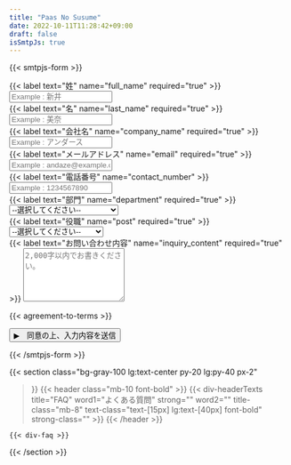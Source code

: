 ```yaml
---
title: "Paas No Susume"
date: 2022-10-11T11:28:42+09:00
draft: false
isSmtpJs: true
---
```


<!-- title, subtitle, description, img-path -->
<!-- title, subtitle, description, img-path -->
<!-- title, subtitle, description, img-path -->
<!-- title, subtitle, description, img-path -->

{{< smtpjs-form >}}
<!-- todo: input系(input,select,textarea) をショートコード化する -->
<div>
    {{< label text="姓" name="full_name" required="true" >}}
    <input
        class="w-full px-4 py-3 mb-3 text-black placeholder-gray-300 bg-gray-100 bg-opacity-50 border border-white focus:ring-0 focus:border-white"
        id="full_name" name="full_name" type="text" placeholder="Example : 新井" required>
</div>

<div>
    {{< label text="名" name="last_name" required="true" >}}
    <input
        class="w-full px-4 py-3 mb-3 text-black placeholder-gray-300 bg-gray-100 bg-opacity-50 border border-white focus:ring-0 focus:border-white"
        id="last_name" name="last_name" type="text" placeholder="Example : 美奈" required>
</div>

<div>
    {{< label text="会社名" name="company_name" required="true" >}}
    <input
        class="w-full px-4 py-3 mb-3 text-black placeholder-gray-300 bg-gray-100 bg-opacity-50 border border-white focus:ring-0 focus:border-white"
        id="company_name" name="company_name" type="text" placeholder="Example : アンダース" required>
</div>

<div>
    {{< label text="メールアドレス" name="email" required="true" >}}
    <input
        class="w-full px-4 py-3 mb-3 text-black placeholder-gray-300 bg-gray-100 bg-opacity-50 border border-white focus:ring-0 focus:border-white"
        id="email" name="email" type="text" placeholder="Example : andaze@example.com" required>
</div>

<div>
    {{< label text="電話番号" name="contact_number" >}}
    <input
        class="w-full px-4 py-3 mb-3 text-black placeholder-gray-300 bg-gray-100 bg-opacity-50 border border-white focus:ring-0 focus:border-white"
        id="contact_number" name="contact_number" type="text" placeholder="Example : 1234567890">
</div>

<div>
    {{< label text="部門" name="department" required="true" >}}
    <select name="department"
        class="w-full px-4 py-3 mb-3 text-black placeholder-gray-300 bg-gray-100 bg-opacity-50 border border-white focus:ring-0 focus:border-white"
        id="department"
        required
    >
        <option class="text-gray-500 bg-gray-100 bg-opacity-50" selected>--選択してください--</option>
        <option value="経営全般">経営全般</option>
        <option value="営業">営業</option>
        <option value="マーケティング・広報・企画">マーケティング・広報・企画</option>
        <option value="情報システム">情報システム</option>
        <option value="人事・総務">人事・総務</option>
        <option value="その他">その他</option>
    </select>
</div>

<div>
    {{< label text="役職" name="post" required="true" >}}
    <select name="post"
        class="w-full px-4 py-3 mb-3 text-black placeholder-gray-300 bg-gray-100 bg-opacity-50 border border-white focus:ring-0 focus:border-white"
        id="post"
        required
    >
        <option class="text-gray-500 bg-gray-100 bg-opacity-50" selected>--選択してください--</option>
        <option value="経営者・役員">経営者・役員</option>
        <option value="部長クラス">部長クラス</option>
        <option value="課長・係長・主任クラス">課長・係長・主任クラス</option>
        <option value="一般社員">一般社員</option>
        <option value="個人">個人</option>
        <option value="学生">学生</option>
        <option value="その他">その他</option>
    </select>
</div>

<div>
    {{< label text="お問い合わせ内容" name="inquiry_content" required="true" >}}
    <textarea
        class="w-full px-4 py-3 mb-3 text-black placeholder-gray-300 bg-gray-100 bg-opacity-50 border border-white focus:ring-0 focus:border-white"
        rows="6" name="inquiry_content" id="inquiry_content" placeholder="2,000字以内でお書きください。"></textarea>
</div>

{{< agreement-to-terms >}}

<div>
    <button type="submit">
        ▶︎　同意の上、入力内容を送信
    </button>
</div>

{{< /smtpjs-form >}}


{{< section
    class="bg-gray-100 lg:text-center py-20 lg:py-40 px-2"
>}}
    {{< header
        class="mb-10 font-bold"
    >}}
        {{< div-headerTexts
            title="FAQ"
            word1="よくある質問"
            strong=""
            word2=""
            title-class="mb-8"
            text-class="text-[15px] lg:text-[40px] font-bold"
            strong-class=""
        >}}
    {{< /header >}}

    {{< div-faq >}}

{{< /section >}}